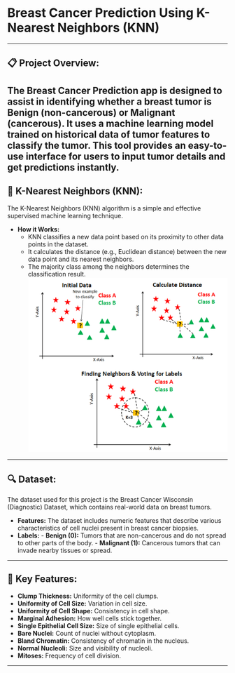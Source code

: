 # Breast Cancer Prediction Using K-Nearest Neighbors (KNN)
---
## 📋 Project Overview:
The Breast Cancer Prediction app is designed to assist in identifying whether a breast tumor is Benign (non-cancerous) or Malignant (cancerous). It uses a machine learning model trained on historical data of tumor features to classify the tumor. This tool provides an easy-to-use interface for users to input tumor details and get predictions instantly.
---
## 📌 K-Nearest Neighbors (KNN):
The K-Nearest Neighbors (KNN) algorithm is a simple and effective supervised machine learning technique.
- **How it Works:**
  - KNN classifies a new data point based on its proximity to other data points in the dataset.
  - It calculates the distance (e.g., Euclidean distance) between the new data point and its nearest neighbors.
  - The majority class among the neighbors determines the classification result.
  ![image](https://raw.githubusercontent.com/artifabrian/dynamic-knn-gpu/master/knn.png)
---
## 🔍 Dataset:
The dataset used for this project is the Breast Cancer Wisconsin (Diagnostic) Dataset, which contains real-world data on breast tumors.
  - **Features:** The dataset includes numeric features that describe various characteristics of cell nuclei present in breast cancer biopsies.
  - **Labels:**
           - **Benign (0):** Tumors that are non-cancerous and do not spread to other parts of the body.
           - **Malignant (1):** Cancerous tumors that can invade nearby tissues or spread.
---
## 🔑 Key Features:
   - **Clump Thickness:** Uniformity of the cell clumps.
   - **Uniformity of Cell Size:** Variation in cell size.
   - **Uniformity of Cell Shape:** Consistency in cell shape.
   - **Marginal Adhesion:** How well cells stick together.
   - **Single Epithelial Cell Size:** Size of single epithelial cells.
   - **Bare Nuclei:** Count of nuclei without cytoplasm.
   - **Bland Chromatin:** Consistency of chromatin in the nucleus.
   - **Normal Nucleoli:** Size and visibility of nucleoli.
   - **Mitoses:** Frequency of cell division.
---
